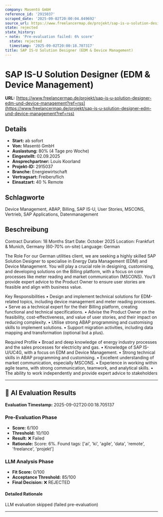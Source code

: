 ```yaml
---
company: Masentó GmbH
reference_id: '2915037'
scraped_date: '2025-09-02T20:00:04.049692'
source_url: https://www.freelancermap.de/projekt/sap-is-u-solution-designer-edm-und-device-management?ref=rss
state: rejected
state_history:
- note: 'Pre-evaluation failed: 6% score'
  state: rejected
  timestamp: '2025-09-02T20:00:18.707317'
title: SAP IS-U Solution Designer (EDM & Device Management)
---
```



# SAP IS-U Solution Designer (EDM & Device Management)
**URL:** [https://www.freelancermap.de/projekt/sap-is-u-solution-designer-edm-und-device-management?ref=rss](https://www.freelancermap.de/projekt/sap-is-u-solution-designer-edm-und-device-management?ref=rss)
## Details
- **Start:** ab sofort
- **Von:** Masentó GmbH
- **Auslastung:** 80% (4 Tage pro Woche)
- **Eingestellt:** 02.09.2025
- **Ansprechpartner:** Louis Koorland
- **Projekt-ID:** 2915037
- **Branche:** Energiewirtschaft
- **Vertragsart:** Freiberuflich
- **Einsatzart:** 40
                                                % Remote

## Schlagworte
Device Management, ABAP, Billing, SAP IS-U, User Stories, MSCONS, Vertrieb, SAP Applications, Datenmanagement

## Beschreibung
Contract Duration: 18 Months
Start Date: October 2025
Location: Frankfurt & Munich, Germany (60-70% on-site)
Language: German

The Role
For our German utilities client, we are seeking a highly skilled SAP Solution Designer to
specialise in Energy Data Management (EDM) and Device Management. You will play a crucial
role in designing, customising, and developing solutions on the Billing platform, with a focus on
core processes like meter reading and market communication (MSCONS). You'll provide expert
advice to the Product Owner to ensure user stories are feasible and align with business value.

Key Responsibilities
• Design and implement technical solutions for EDM-related topics, including device
management and meter reading processes.
• Serve as a technical expert for the their Billing platform, creating functional and
technical specifications.
• Advise the Product Owner on the feasibility, cost-effectiveness, and value of user
stories, and their impact on reducing complexity.
• Utilise strong ABAP programming and customising skills to implement solutions.
• Support migration activities, including data mapping and transformation (optional but a
plus).

Required Profile
• Broad and deep knowledge of energy industry processes and the sales processes for
electricity and gas.
• Knowledge of SAP IS-U/UC4G, with a focus on EDM and Device Management.
• Strong technical skills in ABAP programming and customising.
• Excellent understanding of market communication, especially MSCONS.
• Experience in working within agile teams, with strong communication, teamwork, and
analytical skills.
• The ability to work independently and provide expert advice to stakeholders

---

## 🤖 AI Evaluation Results

**Evaluation Timestamp:** 2025-09-02T20:00:18.705137

### Pre-Evaluation Phase
- **Score:** 6/100
- **Threshold:** 10/100
- **Result:** ❌ Failed
- **Rationale:** Score: 6%. Found tags: ['ai', 'ki', 'agile', 'data', 'remote', 'freelance', 'projekt']

### LLM Analysis Phase
- **Fit Score:** 0/100
- **Acceptance Threshold:** 85/100
- **Final Decision:** ❌ REJECTED

#### Detailed Rationale
LLM evaluation skipped (failed pre-evaluation)

---
